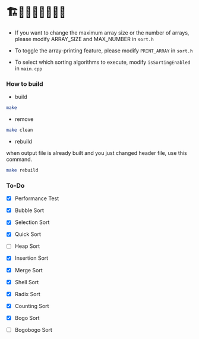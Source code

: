 # 🏗️🚧🚧🚧🚧🚧🚧🚧

* If you want to change the maximum array size or the number of arrays, please modify ARRAY_SIZE and MAX_NUMBER in ```sort.h```

* To toggle the array-printing feature, please modify ```PRINT_ARRAY``` in ```sort.h```
* To select which sorting algorithms to execute, modify ```isSortingEnabled``` in ```main.cpp```

### How to build
* build
```bash
make
```
* remove
```bash
make clean
```

* rebuild
  
when output file is already built and you just changed header file, use this command.
```bash
make rebuild
```

### To-Do
- [X] Performance Test
- [X] Bubble Sort
- [X] Selection Sort
- [X] Quick Sort
- [ ] Heap Sort
- [X] Insertion Sort
- [X] Merge Sort
- [X] Shell Sort
- [X] Radix Sort
- [X] Counting Sort
- [X] Bogo Sort
- [ ] Bogobogo Sort
    
